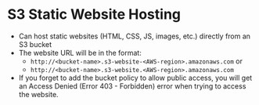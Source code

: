 # S3 Static Website Hosting

- Can host static websites (HTML, CSS, JS, images, etc.) directly from an S3 bucket
- The website URL will be in the format:
  - `http://<bucket-name>.s3-website-<AWS-region>.amazonaws.com` or
  - `http://<bucket-name>.s3-website.<AWS-region>.amazonaws.com`
- If you forget to add the bucket policy to allow public access, you will get an Access Denied (Error 403 - Forbidden) error when trying to access the website.
